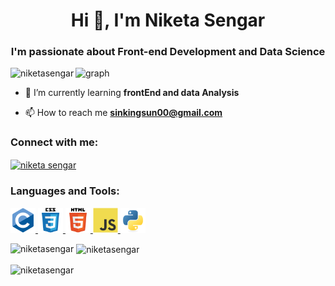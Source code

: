 <h1 align="center">Hi 👋, I'm Niketa Sengar</h1>
<h3 align="center">I'm passionate about Front-end Development and Data Science </h3>
<img align="right" alt="graph" width="400" src="https://blog.revolutionanalytics.com/downloads/datasaurus.gif">

<p align="left"> <img src="https://komarev.com/ghpvc/?username=niketasengar&label=Profile%20views&color=0e75b6&style=flat" alt="niketasengar" /> </p>

- 🌱 I’m currently learning **frontEnd and data Analysis**

- 📫 How to reach me **sinkingsun00@gmail.com**

<h3 align="left">Connect with me:</h3>
<p align="left">
<a href="https://www.hackerrank.com/niketa sengar" target="blank"><img align="center" src="https://raw.githubusercontent.com/rahuldkjain/github-profile-readme-generator/master/src/images/icons/Social/hackerrank.svg" alt="niketa sengar" height="30" width="40" /></a>
</p>

<h3 align="left">Languages and Tools:</h3>
<p align="left"> <a href="https://www.cprogramming.com/" target="_blank" rel="noreferrer"> <img src="https://raw.githubusercontent.com/devicons/devicon/master/icons/c/c-original.svg" alt="c" width="40" height="40"/> </a> <a href="https://www.w3schools.com/css/" target="_blank" rel="noreferrer"> <img src="https://raw.githubusercontent.com/devicons/devicon/master/icons/css3/css3-original-wordmark.svg" alt="css3" width="40" height="40"/> </a> <a href="https://www.w3.org/html/" target="_blank" rel="noreferrer"> <img src="https://raw.githubusercontent.com/devicons/devicon/master/icons/html5/html5-original-wordmark.svg" alt="html5" width="40" height="40"/> </a> <a href="https://developer.mozilla.org/en-US/docs/Web/JavaScript" target="_blank" rel="noreferrer"> <img src="https://raw.githubusercontent.com/devicons/devicon/master/icons/javascript/javascript-original.svg" alt="javascript" width="40" height="40"/> </a> <a href="https://www.python.org" target="_blank" rel="noreferrer"> <img src="https://raw.githubusercontent.com/devicons/devicon/master/icons/python/python-original.svg" alt="python" width="40" height="40"/> </a> </p>

<p><img align="left" src="https://github-readme-stats.vercel.app/api/top-langs?username=niketasengar&show_icons=true&locale=en&layout=compact" alt="niketasengar" /></p>

<p>&nbsp;<img align="center" src="https://github-readme-stats.vercel.app/api?username=niketasengar&show_icons=true&locale=en" alt="niketasengar" /></p>

<p><img align="center" src="https://github-readme-streak-stats.herokuapp.com/?user=niketasengar&" alt="niketasengar" /></p>
